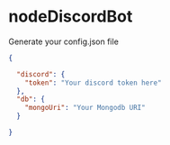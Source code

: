 # nodeDiscordBot

Generate your config.json file

```json
{

  "discord": {
    "token": "Your discord token here"
  },
  "db": {
    "mongoUri": "Your Mongodb URI"
  }

}

```